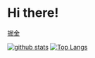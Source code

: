 # Hi there!

[掘金](https://juejin.cn/user/430664290155751)  

[![github stats](https://github-readme-stats.vercel.app/api?username=mysteryven&count_private=true)](https://github.com/anuraghazra/github-readme-stats) [![Top Langs](https://github-readme-stats.vercel.app/api/top-langs/?username=mysteryven)](https://github.com/anuraghazra/github-readme-stats)



